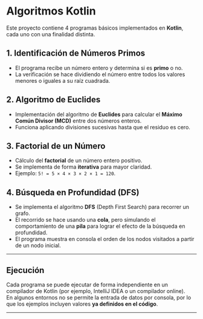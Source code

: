 # Algoritmos Kotlin

Este proyecto contiene 4 programas básicos implementados en **Kotlin**, cada uno con una finalidad distinta.  

## 1. Identificación de Números Primos
- El programa recibe un número entero y determina si es **primo** o no.  
- La verificación se hace dividiendo el número entre todos los valores menores o iguales a su raíz cuadrada.

## 2. Algoritmo de Euclides
- Implementación del algoritmo de **Euclides** para calcular el **Máximo Común Divisor (MCD)** entre dos números enteros.  
- Funciona aplicando divisiones sucesivas hasta que el residuo es cero.
## 3. Factorial de un Número
- Cálculo del **factorial** de un número entero positivo.  
- Se implementa de forma **iterativa** para mayor claridad.  
- Ejemplo: `5! = 5 × 4 × 3 × 2 × 1 = 120`.
## 4. Búsqueda en Profundidad (DFS)
- Se implementa el algoritmo **DFS** (Depth First Search) para recorrer un grafo.  
- El recorrido se hace usando una **cola**, pero simulando el comportamiento de una **pila** para lograr el efecto de la búsqueda en profundidad.  
- El programa muestra en consola el orden de los nodos visitados a partir de un nodo inicial.
---

## Ejecución
Cada programa se puede ejecutar de forma independiente en un compilador de Kotlin (por ejemplo, IntelliJ IDEA o un compilador online).  
En algunos entornos no se permite la entrada de datos por consola, por lo que los ejemplos incluyen valores **ya definidos en el código**.

---
